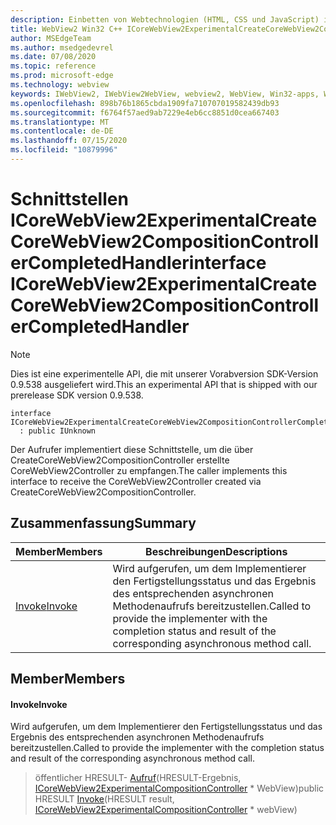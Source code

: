```yaml
---
description: Einbetten von Webtechnologien (HTML, CSS und JavaScript) in ihre systemeigenen Anwendungen mit dem Microsoft Edge WebView2-Steuerelement
title: WebView2 Win32 C++ ICoreWebView2ExperimentalCreateCoreWebView2CompositionControllerCompletedHandler
author: MSEdgeTeam
ms.author: msedgedevrel
ms.date: 07/08/2020
ms.topic: reference
ms.prod: microsoft-edge
ms.technology: webview
keywords: IWebView2, IWebView2WebView, webview2, WebView, Win32-apps, Win32, Edge, ICoreWebView2, ICoreWebView2Controller, Browser-Steuerelement, Edge-HTML, ICoreWebView2ExperimentalCreateCoreWebView2CompositionControllerCompletedHandler
ms.openlocfilehash: 898b76b1865cbda1909fa710707019582439db93
ms.sourcegitcommit: f6764f57aed9ab7229e4eb6cc8851d0cea667403
ms.translationtype: MT
ms.contentlocale: de-DE
ms.lasthandoff: 07/15/2020
ms.locfileid: "10879996"
---
```

# <span data-ttu-id="de108-104">Schnittstellen ICoreWebView2ExperimentalCreateCoreWebView2CompositionControllerCompletedHandler</span><span class="sxs-lookup"><span data-stu-id="de108-104">interface ICoreWebView2ExperimentalCreateCoreWebView2CompositionControllerCompletedHandler</span></span> 

> [!NOTE]
> <span data-ttu-id="de108-105">Dies ist eine experimentelle API, die mit unserer Vorabversion SDK-Version 0.9.538 ausgeliefert wird.</span><span class="sxs-lookup"><span data-stu-id="de108-105">This an experimental API that is shipped with our prerelease SDK version 0.9.538.</span></span>

```
interface ICoreWebView2ExperimentalCreateCoreWebView2CompositionControllerCompletedHandler
  : public IUnknown
```

<span data-ttu-id="de108-106">Der Aufrufer implementiert diese Schnittstelle, um die über CreateCoreWebView2CompositionController erstellte CoreWebView2Controller zu empfangen.</span><span class="sxs-lookup"><span data-stu-id="de108-106">The caller implements this interface to receive the CoreWebView2Controller created via CreateCoreWebView2CompositionController.</span></span>

## <span data-ttu-id="de108-107">Zusammenfassung</span><span class="sxs-lookup"><span data-stu-id="de108-107">Summary</span></span>

 <span data-ttu-id="de108-108">Member</span><span class="sxs-lookup"><span data-stu-id="de108-108">Members</span></span>                        | <span data-ttu-id="de108-109">Beschreibungen</span><span class="sxs-lookup"><span data-stu-id="de108-109">Descriptions</span></span>
--------------------------------|---------------------------------------------
[<span data-ttu-id="de108-110">Invoke</span><span class="sxs-lookup"><span data-stu-id="de108-110">Invoke</span></span>](#invoke) | <span data-ttu-id="de108-111">Wird aufgerufen, um dem Implementierer den Fertigstellungsstatus und das Ergebnis des entsprechenden asynchronen Methodenaufrufs bereitzustellen.</span><span class="sxs-lookup"><span data-stu-id="de108-111">Called to provide the implementer with the completion status and result of the corresponding asynchronous method call.</span></span>

## <span data-ttu-id="de108-112">Member</span><span class="sxs-lookup"><span data-stu-id="de108-112">Members</span></span>

#### <span data-ttu-id="de108-113">Invoke</span><span class="sxs-lookup"><span data-stu-id="de108-113">Invoke</span></span> 

<span data-ttu-id="de108-114">Wird aufgerufen, um dem Implementierer den Fertigstellungsstatus und das Ergebnis des entsprechenden asynchronen Methodenaufrufs bereitzustellen.</span><span class="sxs-lookup"><span data-stu-id="de108-114">Called to provide the implementer with the completion status and result of the corresponding asynchronous method call.</span></span>

> <span data-ttu-id="de108-115">öffentlicher HRESULT- [Aufruf](#invoke)(HRESULT-Ergebnis, [ICoreWebView2ExperimentalCompositionController](icorewebview2experimentalcompositioncontroller.md) \* WebView)</span><span class="sxs-lookup"><span data-stu-id="de108-115">public HRESULT [Invoke](#invoke)(HRESULT result, [ICoreWebView2ExperimentalCompositionController](icorewebview2experimentalcompositioncontroller.md) \* webView)</span></span>

